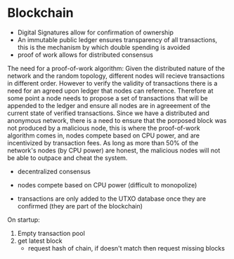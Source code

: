 # Blockchain

- Digital Signatures allow for confirmation of ownership
- An immutable public ledger ensures transparency of all transactions, this is the mechanism by which double spending is avoided
- proof of work allows for distributed consensus

The need for a proof-of-work algorithm:
Given the distributed nature of the network and the random topology, different nodes will recieve transactions in different order. However to verify the validity of transactions there is a need for an agreed upon ledger that nodes can reference. Therefore at some point a node needs to propose a set of transactions that will be appended to the ledger and ensure all nodes are in agreeement of the current state of verified transactions. Since we have a distributed and anonymous network, there is a need to ensure that the porposed block was not produced by a malicious node, this is where the proof-of-work algorithm comes in, nodes compete based on CPU power, and are incentivized by transaction fees. As long as more than 50% of the network's nodes (by CPU power) are honest, the malicious nodes will not be able to outpace and cheat the system.
  - decentralized consensus
  - nodes compete based on CPU power (difficult to monopolize)

- transactions are only added to the UTXO database once they are confirmed (they are part of the blockchain)

On startup:
  1. Empty transaction pool
  2. get latest block
      - request hash of chain, if doesn't match then request missing blocks
